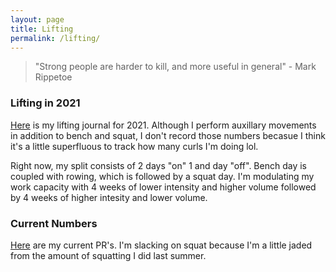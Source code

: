 ```yaml
---
layout: page
title: Lifting
permalink: /lifting/
---
```


> "Strong people are harder to kill, and more useful in general" - Mark Rippetoe

### Lifting in 2021

[Here](https://docs.google.com/spreadsheets/d/1XI1Nc5aR5rGxZxPvZK1hB_FUt4B0UNe3vpiNrjCi_7s/edit?usp=sharing) is my lifting journal for 2021. Although I perform auxillary movements in addition to bench and squat, I don't record those numbers becasue I think it's a little superfluous to track how many curls I'm doing lol. 

Right now, my split consists of 2 days "on" 1 and day "off". Bench day is coupled with rowing, which is followed by a squat day. 
I'm modulating my work capacity with 4 weeks of lower intensity and higher volume followed by 4 weeks of higher intesity and lower volume. 

### Current Numbers

[Here](https://docs.google.com/spreadsheets/d/10txtP7DMuuvLB9lMh8Mhv-jTf4FUJG3WVf2LLiVuEwg/edit?usp=sharing) are my current PR's. I'm slacking on squat because I'm a little jaded from the amount of squatting I did last summer. 
